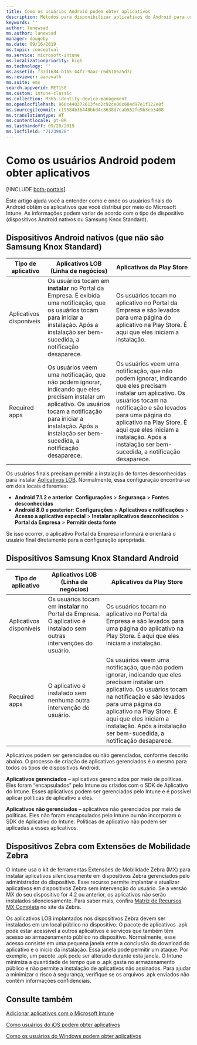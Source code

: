 ```yaml
---
title: Como os usuários Android podem obter aplicativos
description: Métodos para disponibilizar aplicativos do Android para usuários finais
keywords: ''
author: lenewsad
ms.author: lanewsad
manager: dougeby
ms.date: 09/16/2019
ms.topic: conceptual
ms.service: microsoft-intune
ms.localizationpriority: high
ms.technology: ''
ms.assetid: f33d1684-b1b5-44f7-9aac-c6d5186a5d7c
ms.reviewer: aanavath
ms.suite: ems
search.appverid: MET150
ms.custom: intune-classic
ms.collection: M365-identity-device-management
ms.openlocfilehash: 960c440372613fed2c92ce00c604d97e1f122e8f
ms.sourcegitcommit: c19584b36448bbd4c8638d7cab552fe9b3eb3408
ms.translationtype: HT
ms.contentlocale: pt-BR
ms.lasthandoff: 09/20/2019
ms.locfileid: "71239828"
---
```

# <a name="how-your-android-users-get-their-apps"></a>Como os usuários Android podem obter aplicativos

[!INCLUDE [both-portals](./includes/note-for-both-portals.md)]

Este artigo ajuda você a entender como e onde os usuários finais do Android obtêm os aplicativos que você distribui por meio do Microsoft Intune. As informações podem variar de acordo com o tipo de dispositivo (dispositivos Android nativos ou Samsung Knox Standard).

## <a name="native-non-samsung-knox-standard-android-devices"></a>Dispositivos Android nativos (que não são Samsung Knox Standard)

| Tipo de aplicativo | Aplicativos LOB (Linha de negócios) | Aplicativos da Play Store  |
| ------------- |-------------| -----|
| Aplicativos disponíveis      | Os usuários tocam em **instalar** no Portal da Empresa. É exibida uma notificação, que os usuários tocam para iniciar a instalação. Após a instalação ser bem-sucedida, a notificação desaparece. | Os usuários tocam no aplicativo no Portal da Empresa e são levados para uma página do aplicativo na Play Store. É aqui que eles iniciam a instalação.|
| Required apps      | Os usuários veem uma notificação, que não podem ignorar, indicando que eles precisam instalar um aplicativo. Os usuários tocam a notificação para iniciar a instalação. Após a instalação ser bem-sucedida, a notificação desaparece.    | Os usuários veem uma notificação, que não podem ignorar, indicando que eles precisam instalar um aplicativo. Os usuários tocam na notificação e são levados para uma página do aplicativo na Play Store. É aqui que eles iniciam a instalação. Após a instalação ser bem-sucedida, a notificação desaparece. |

Os usuários finais precisam permitir a instalação de fontes desconhecidas para instalar [Aplicativos LOB](lob-apps-android.md). Normalmente, essa configuração encontra-se em dois locais diferentes:

* **Android 7.1.2 e anterior**: **Configurações** > **Segurança** > **Fontes desconhecidas**
* **Android 8.0 e posterior**: **Configurações** > **Aplicativos e notificações** > **Acesso a aplicativo especial** > **Instalar aplicativos desconhecidos** > **Portal da Empresa** > **Permitir desta fonte**

Se isso ocorrer, o aplicativo Portal da Empresa informará e orientará o usuário final diretamente para a configuração apropriada. 

## <a name="samsung-knox-standard-android-devices"></a>Dispositivos Samsung Knox Standard Android

| Tipo de aplicativo | Aplicativos LOB (Linha de negócios) | Aplicativos da Play Store  |
| ------------- |-------------| -----|
| Aplicativos disponíveis      | Os usuários tocam em **instalar** no Portal da Empresa. O aplicativo é instalado sem outras intervenções do usuário. | Os usuários tocam no aplicativo no Portal da Empresa e são levados para uma página do aplicativo na Play Store. É aqui que eles iniciam a instalação.|
| Required apps      | O aplicativo é instalado sem nenhuma outra intervenção do usuário.    | Os usuários veem uma notificação, que não podem ignorar, indicando que eles precisam instalar um aplicativo. Os usuários tocam na notificação e são levados para uma página do aplicativo na Play Store. É aqui que eles iniciam a instalação. Após a instalação ser bem-sucedida, a notificação desaparece. |

Aplicativos podem ser gerenciados ou não gerenciados, conforme descrito abaixo. O processo de criação de aplicativos gerenciados é o mesmo para todos os tipos de dispositivos Android.

**Aplicativos gerenciados** – aplicativos gerenciados por meio de políticas. Eles foram “encapsulados” pelo Intune ou criados com o SDK de Aplicativo do Intune. Esses aplicativos podem ser gerenciados pelo Intune e é possível aplicar políticas de aplicativo a eles.

**Aplicativos não gerenciados** – aplicativos não gerenciados por meio de políticas. Eles não foram encapsulados pelo Intune ou não incorporam o SDK de Aplicativo do Intune. Políticas de aplicativo não podem ser aplicadas a esses aplicativos.

## <a name="zebra-devices-with-zebra-mobility-extensions"></a>Dispositivos Zebra com Extensões de Mobilidade Zebra

O Intune usa o kit de ferramentas Extensões de Mobilidade Zebra (MX) para instalar aplicativos silenciosamente em dispositivos Zebra gerenciados pelo administrador do dispositivo. Esse recurso permite implantar e atualizar aplicativos em dispositivos Zebra sem intervenção do usuário. Se a versão MX do seu dispositivo for 4.2 ou anterior, os aplicativos não serão instalados silenciosamente. Para saber mais, confira [Matriz de Recursos MX Completa](http://techdocs.zebra.com/mx/compatibility/) no site da Zebra.

Os aplicativos LOB implantados nos dispositivos Zebra devem ser instalados em um local público no dispositivo. O pacote de aplicativos .apk pode estar acessível a outros aplicativos e serviços que também têm acesso ao armazenamento público no dispositivo. Normalmente, esse acesso consiste em uma pequena janela entre a conclusão do download do aplicativo e o início da instalação. Essa janela pode permitir um ataque. Por exemplo, um pacote .apk pode ser alterado durante esta janela. O Intune minimiza a quantidade de tempo que o .apk gasta no armazenamento público e não permite a instalação de aplicativos não assinados. Para ajudar a minimizar o risco à segurança, verifique se os arquivos .apk enviados não contêm informações confidenciais.

## <a name="see-also"></a>Consulte também

[Adicionar aplicativos com o Microsoft Intune](apps-add.md)

[Como usuários do iOS podem obter aplicativos](end-user-apps-ios.md)

[Como os usuários do Windows podem obter aplicativos](end-user-apps-windows.md)
